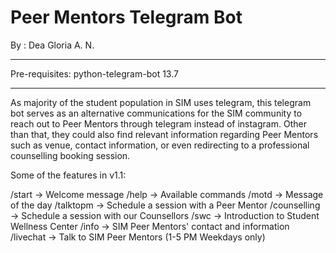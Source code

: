 # Peer Mentors Telegram Bot

By : Dea Gloria A. N.

---

Pre-requisites: python-telegram-bot 13.7

---

As majority of the student population in SIM uses telegram, this telegram bot serves as an alternative communications for the SIM community to reach out to Peer Mentors through telegram instead of instagram. Other than that, they could also find relevant information regarding Peer Mentors such as venue, contact information, or even redirecting to a professional counselling booking session.

Some of the features in v1.1:

/start -> Welcome message
/help -> Available commands
/motd -> Message of the day
/talktopm -> Schedule a session with a Peer Mentor
/counselling -> Schedule a session with our Counsellors
/swc -> Introduction to Student Wellness Center
/info -> SIM Peer Mentors' contact and information
/livechat -> Talk to SIM Peer Mentors (1-5 PM Weekdays only)